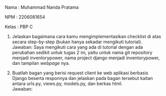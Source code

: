 Nama    : Muhammad Nanda Pratama

NPM     : 2206081654

Kelas   : PBP C

1. Jelaskan bagaimana cara kamu mengimplementasikan checklist di atas secara step-by-step (bukan hanya sekadar mengikuti tutorial).  
Jawaban: Saya mengikuti cara yang ada di tutorial dengan ada perubahan sedikit untuk tugas 2 ini, yaitu untuk nama git repository menjadi inventorypower, nama project django menjadi inventorypower, dan tampilan _webpage_ nya.

2. Buatlah bagan yang berisi request client ke web aplikasi berbasis Django beserta responnya dan jelaskan pada bagan tersebut kaitan antara urls.py, views.py, models.py, dan berkas html.  
Jawaban: